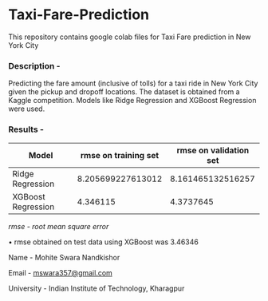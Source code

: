 # Taxi-Fare-Prediction

This repository contains google colab files for Taxi Fare prediction in New York City

### Description -

Predicting the fare amount (inclusive of tolls) for a taxi ride in New York City given the pickup and dropoff locations. The dataset is obtained from a Kaggle competition.
Models like Ridge Regression and XGBoost Regression were used.

### Results -

| Model              | rmse on training set | rmse on validation set |
| ------------------ | -------------------- | ---------------------- |
| Ridge Regression   | 8.205699227613012    | 8.161465132516257      |
| XGBoost Regression | 4.346115             | 4.3737645              |

_rmse - root mean square error_

• rmse obtained on test data using XGBoost was 3.46346

Name - Mohite Swara Nandkishor

Email - mswara357@gmail.com  

University - Indian Institute of Technology, Kharagpur
